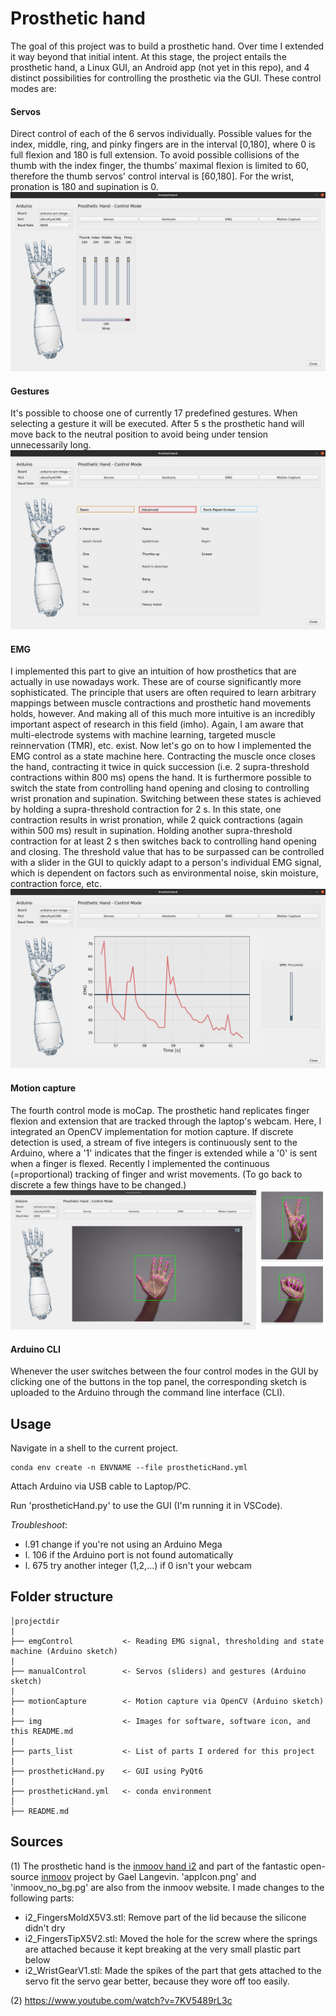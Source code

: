 # **Prosthetic hand**
The goal of this project was to build a prosthetic hand. Over time I extended it way beyond that initial intent. At this stage, the project entails the prosthetic hand, a Linux GUI, an Android app (not yet in this repo), and 4 distinct possibilities for controlling the prosthetic via the GUI. These control modes are:

#### Servos
Direct control of each of the 6 servos individually. Possible values for the index, middle, ring, and pinky fingers are in the interval [0,180], where 0 is full flexion and 180 is full extension. To avoid possible collisions of the thumb with the index finger, the thumbs’ maximal flexion is limited to 60, therefore the thumb servos' control interval is [60,180]. For the wrist, pronation is 180 and supination is 0.
![servos](/img/servos.jpg)

#### Gestures
It's possible to choose one of currently 17 predefined gestures. When selecting a gesture it will be executed. After 5 s the prosthetic hand will move back to the neutral position to avoid being under tension unnecessarily long.
![gestures](/img/gestures.jpg)

#### EMG
I implemented this part to give an intuition of how prosthetics that are actually in use nowadays work. These are of course significantly more sophisticated. The principle that users are often required to learn arbitrary mappings between muscle contractions and prosthetic hand movements holds, however. And making all of this much more intuitive is an incredibly important aspect of research in this field (imho). Again, I am aware that multi-electrode systems with machine learning, targeted muscle reinnervation (TMR), etc. exist. Now let's go on to how I implemented the EMG control as a state machine here. Contracting the muscle once closes the hand, contracting it twice in quick succession (i.e. 2 supra-threshold contractions within 800 ms) opens the hand. It is furthermore possible to switch the state from controlling hand opening and closing to controlling wrist pronation and supination. Switching between these states is achieved by holding a supra-threshold contraction for 2 s. In this state, one contraction results in wrist pronation, while 2 quick contractions (again within 500 ms) result in supination. Holding another supra-threshold contraction for at least 2 s then switches back to controlling hand opening and closing. The threshold value that has to be surpassed can be controlled with a slider in the GUI to quickly adapt to a person's individual EMG signal, which is dependent on factors such as environmental noise, skin moisture, contraction force, etc.
![emg](/img/emg.jpg)

#### Motion capture
The fourth control mode is moCap. The prosthetic hand replicates finger flexion and extension that are tracked through the laptop's webcam. Here, I integrated an OpenCV implementation for motion capture. If discrete detection is used, a stream of five integers is continuously sent to the Arduino, where a '1' indicates that the finger is extended while a '0' is sent when a finger is flexed. Recently I implemented the continuous (=proportional) tracking of finger and wrist movements. (To go back to discrete a few things have to be changed.)
![moCap](/img/moCap.jpg)

#### Arduino CLI
Whenever the user switches between the four control modes in the GUI by clicking one of the buttons in the top panel, the corresponding sketch is uploaded to the Arduino through the command line interface (CLI).
## Usage
Navigate in a shell to the current project.
```console
conda env create -n ENVNAME --file prostheticHand.yml
```
Attach Arduino via USB cable to Laptop/PC.

Run 'prostheticHand.py' to use the GUI (I'm running it in VSCode).

*Troubleshoot*:
- l.91 change if you're not using an Arduino Mega
- l. 106 if the Arduino port is not found automatically
- l. 675 try another integer (1,2,...) if 0 isn't your webcam
## Folder structure
```
│projectdir
|
├── emgControl           <- Reading EMG signal, thresholding and state machine (Arduino sketch)
|
├── manualControl        <- Servos (sliders) and gestures (Arduino sketch)
|
├── motionCapture        <- Motion capture via OpenCV (Arduino sketch)
|
├── img                  <- Images for software, software icon, and this README.md
|
├── parts_list           <- List of parts I ordered for this project
|
├── prostheticHand.py    <- GUI using PyQt6
|
├── prostheticHand.yml   <- conda environment
│
├── README.md
```

## Sources
(1) The prosthetic hand is the [inmoov hand i2](https://inmoov.fr/hand-i2/) and part of the fantastic open-source [inmoov](https://inmoov.fr/) project by Gael Langevin. 'appIcon.png' and 'inmoov_no_bg.pg' are also from the inmoov website. I made changes to the following parts:
- i2_FingersMoldX5V3.stl: Remove part of the lid because the silicone didn't dry
- i2_FingersTipX5V2.stl: Moved the hole for the screw where the springs are attached because it kept breaking at the very small plastic part below
- i2_WristGearV1.stl: Made the spikes of the part that gets attached to the servo fit the servo gear better, because they wore off too easily.

(2) https://www.youtube.com/watch?v=7KV5489rL3c
